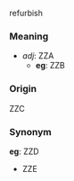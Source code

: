 refurbish
### Meaning
+ _adj_: ZZA
    + __eg__: ZZB

### Origin

ZZC

### Synonym

__eg__: ZZD

+ ZZE


